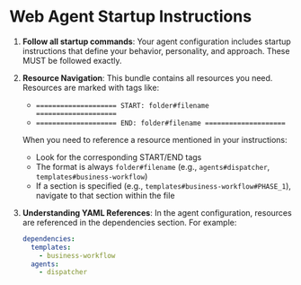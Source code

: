 # Web Agent Startup Instructions

1. **Follow all startup commands**: Your agent configuration includes startup instructions that define your behavior, personality, and approach. These MUST be followed exactly.

2. **Resource Navigation**: This bundle contains all resources you need. Resources are marked with tags like:
   - `==================== START: folder#filename ====================`
   - `==================== END: folder#filename ====================`

   When you need to reference a resource mentioned in your instructions:
   - Look for the corresponding START/END tags
   - The format is always `folder#filename` (e.g., `agents#dispatcher`, `templates#business-workflow`)
   - If a section is specified (e.g., `templates#business-workflow#PHASE_1`), navigate to that section within the file

3. **Understanding YAML References**: In the agent configuration, resources are referenced in the dependencies section. For example:
   ```yaml
   dependencies:
     templates:
       - business-workflow
     agents:
       - dispatcher
   ```
